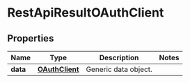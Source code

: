 
# RestApiResultOAuthClient

## Properties
Name | Type | Description | Notes
------------ | ------------- | ------------- | -------------
**data** | [**OAuthClient**](OAuthClient.md) | Generic data object. | 



